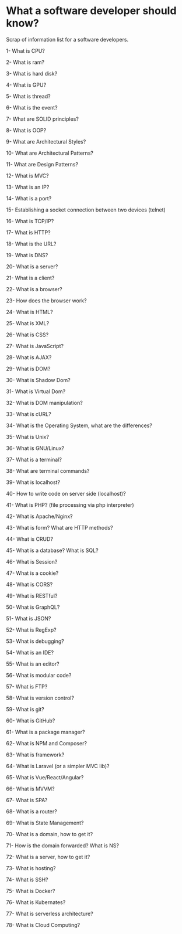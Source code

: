 # What a software developer should know?

Scrap of information list for a software developers.

1- What is CPU?

2- What is ram?

3- What is hard disk?

4- What is GPU?

5- What is thread?

6- What is the event?

7- What are SOLID principles?

8- What is OOP?

9- What are Architectural Styles?

10- What are Architectural Patterns?

11- What are Design Patterns?

12- What is MVC?

13- What is an IP?

14- What is a port?

15- Establishing a socket connection between two devices (telnet)

16- What is TCP/IP?

17- What is HTTP?

18- What is the URL?

19- What is DNS?

20- What is a server?

21- What is a client?

22- What is a browser?

23- How does the browser work?

24- What is HTML?

25-	What is XML?

26-	What is CSS?

27-	What is JavaScript?

28-	What is AJAX?

29-	What is DOM?

30-	What is Shadow Dom?

31-	What is Virtual Dom?

32-	What is DOM manipulation?

33-	What is cURL?

34-	What is the Operating System, what are the differences?

35-	What is Unix?

36-	What is GNU/Linux?

37-	What is a terminal?

38-	What are terminal commands?

39-	What is localhost?

40-	How to write code on server side (localhost)?

41-	What is PHP? (file processing via php interpreter)

42-	What is Apache/Nginx?

43-	What is form? What are HTTP methods?

44-	What is CRUD?

45-	What is a database? What is SQL?

46-	What is Session?

47- What is a cookie?

48-	What is CORS?

49-	What is RESTful?

50-	What is GraphQL?

51-	What is JSON?

52-	What is RegExp?

53-	What is debugging?

54-	What is an IDE?

55-	What is an editor?

56-	What is modular code?

57-	What is FTP?

58-	What is version control?

59-	What is git?

60-	What is GitHub?

61-	What is a package manager?

62-	What is NPM and Composer?

63-	What is framework?

64-	What is Laravel (or a simpler MVC lib)?

65-	What is Vue/React/Angular?

66-	What is MVVM?

67-	What is SPA?

68-	What is a router?

69-	What is State Management?

70-	What is a domain, how to get it?

71-	How is the domain forwarded? What is NS?

72-	What is a server, how to get it?

73-	What is hosting?

74-	What is SSH?

75-	What is Docker?

76-	What is Kubernates?

77-	What is serverless architecture?

78-	What is Cloud Computing?
